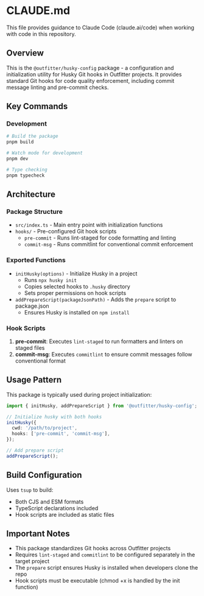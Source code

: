 # CLAUDE.md

This file provides guidance to Claude Code (claude.ai/code) when working with code in this repository.

## Overview

This is the `@outfitter/husky-config` package - a configuration and initialization utility for Husky Git hooks in Outfitter projects. It provides standard Git hooks for code quality enforcement, including commit message linting and pre-commit checks.

## Key Commands

### Development

```bash
# Build the package
pnpm build

# Watch mode for development
pnpm dev

# Type checking
pnpm typecheck
```

## Architecture

### Package Structure

- `src/index.ts` - Main entry point with initialization functions
- `hooks/` - Pre-configured Git hook scripts
  - `pre-commit` - Runs lint-staged for code formatting and linting
  - `commit-msg` - Runs commitlint for conventional commit enforcement

### Exported Functions

- `initHusky(options)` - Initialize Husky in a project
  - Runs `npx husky init`
  - Copies selected hooks to `.husky` directory
  - Sets proper permissions on hook scripts
- `addPrepareScript(packageJsonPath)` - Adds the `prepare` script to
package.json
  - Ensures Husky is installed on `npm install`

### Hook Scripts

1. **pre-commit**: Executes `lint-staged` to run formatters and linters on
staged files
2. **commit-msg**: Executes `commitlint` to ensure commit messages follow
conventional format

## Usage Pattern

This package is typically used during project initialization:

```typescript
import { initHusky, addPrepareScript } from '@outfitter/husky-config';

// Initialize husky with both hooks
initHusky({
  cwd: '/path/to/project',
  hooks: ['pre-commit', 'commit-msg'],
});

// Add prepare script
addPrepareScript();
```

## Build Configuration

Uses `tsup` to build:

- Both CJS and ESM formats
- TypeScript declarations included
- Hook scripts are included as static files

## Important Notes

- This package standardizes Git hooks across Outfitter projects
- Requires `lint-staged` and `commitlint` to be configured separately in the
target project
- The `prepare` script ensures Husky is installed when developers clone the repo
- Hook scripts must be executable (chmod +x is handled by the init function)
